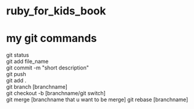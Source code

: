 # ruby_for_kids_book

# my git commands
git status\
git add file_name\
git commit -m "short description"\
git push \
git add .\
git branch [branchname]\
git checkout -b [branchname/git switch]\
git merge [branchname that u want to be merge]
git rebase [branchname]